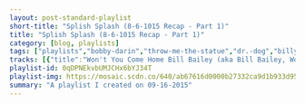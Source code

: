 ```yaml
---
layout: post-standard-playlist
short-title: "Splish Splash (8-6-1015 Recap - Part 1)"
title: "Splish Splash (8-6-1015 Recap - Part 1)"
category: [blog, playlists]
tags: ["playlists","bobby-darin","throw-me-the-statue","dr.-dog","billy-bragg,-wilco","titus-andronicus","bobby-darin","throw-me-the-statue","langhorne-slim,-the-law","dr.-dog","titus-andronicus","generationals","miike-snow","small-black","miike-snow","throw-me-the-statue","the-maccabees","small-black","dr.-dog","grimes","generationals","dr.-dog","bobby-darin","beach-house","grimes","small-black","langhorne-slim,-the-law","miike-snow,-lykke-li","throw-me-the-statue","grimes","dr.-dog","miike-snow","mac-demarco","miike-snow","the-maccabees","throw-me-the-statue","the-maccabees","beach-house","the-maccabees","miike-snow","beach-house","the-maccabees","dr.-dog","beach-house","langhorne-slim,-the-law","miike-snow","langhorne-slim,-the-law","bobby-darin","mac-demarco","miike-snow","bobby-darin","miike-snow","bobby-darin","mac-demarco"]
tracks: [{"title":"Won't You Come Home Bill Bailey (aka Bill Bailey, Won't You Please Come Home)","album":"The Ultimate Bobby Darin","artists":"Bobby Darin"},{"title":"Dizzy From The Fall","album":"Creaturesque","artists":"Throw Me The Statue"},{"title":"The Old Days","album":"Fate","artists":"Dr. Dog"},{"title":"All You Fascists","album":"Mermaid Avenue Vol. II","artists":"Billy Bragg, Wilco"},{"title":"No Future Part IV : No Future Triumphant","album":"The Most Lamentable Tragedy","artists":"Titus Andronicus"},{"title":"Queen of the Hop","album":"The Ultimate Bobby Darin","artists":"Bobby Darin"},{"title":"Tag","album":"Creaturesque","artists":"Throw Me The Statue"},{"title":"Amelia","album":"The Spirit Moves (Deluxe Edition)","artists":"Langhorne Slim, The Law"},{"title":"The Rabbit, the Bat, & the Reindeer","album":"Fate","artists":"Dr. Dog"},{"title":"I Lost My Mind ( +@ )","album":"The Most Lamentable Tragedy","artists":"Titus Andronicus"},{"title":"Hazel House","album":"Lucky Numbers EP","artists":"Generationals"},{"title":"Pretender","album":"Happy To You","artists":"Miike Snow"},{"title":"Breathless","album":"Limits of Desire","artists":"Small Black"},{"title":"Vase","album":"Happy To You","artists":"Miike Snow"},{"title":"Snowshoes","album":"Creaturesque","artists":"Throw Me The Statue"},{"title":"Spit It Out","album":"Marks To Prove It","artists":"The Maccabees"},{"title":"Free at Dawn","album":"Limits of Desire","artists":"Small Black"},{"title":"The Ark","album":"Fate","artists":"Dr. Dog"},{"title":"Oblivion","album":"Visions","artists":"Grimes"},{"title":"Lucky Numbers","album":"Lucky Numbers EP","artists":"Generationals"},{"title":"From","album":"Fate","artists":"Dr. Dog"},{"title":"Plain Jane","album":"The Ultimate Bobby Darin","artists":"Bobby Darin"},{"title":"Master Of None","album":"Beach House","artists":"Beach House"},{"title":"Genesis","album":"Visions","artists":"Grimes"},{"title":"No Stranger","album":"Limits of Desire","artists":"Small Black"},{"title":"Spirit Moves","album":"The Spirit Moves (Deluxe Edition)","artists":"Langhorne Slim, The Law"},{"title":"Black Tin Box","album":"Happy To You","artists":"Miike Snow, Lykke Li"},{"title":"Noises","album":"Creaturesque","artists":"Throw Me The Statue"},{"title":"Visiting Statue","album":"Visions","artists":"Grimes"},{"title":"My Friend","album":"Fate","artists":"Dr. Dog"},{"title":"God Help This Divorce","album":"Happy To You","artists":"Miike Snow"},{"title":"The Way You'd Love Her","album":"Another One","artists":"Mac DeMarco"},{"title":"Enter The Jokers Lair","album":"Happy To You","artists":"Miike Snow"},{"title":"Marks To Prove It","album":"Marks To Prove It","artists":"The Maccabees"},{"title":"Waving At The Shore","album":"Creaturesque","artists":"Throw Me The Statue"},{"title":"Slow Sun","album":"Marks To Prove It","artists":"The Maccabees"},{"title":"Apple Orchard","album":"Beach House","artists":"Beach House"},{"title":"Ribbon Road","album":"Marks To Prove It","artists":"The Maccabees"},{"title":"Archipelago","album":"Happy To You","artists":"Miike Snow"},{"title":"Auburn And Ivory","album":"Beach House","artists":"Beach House"},{"title":"Something Like Happiness","album":"Marks To Prove It","artists":"The Maccabees"},{"title":"The Beach","album":"Fate","artists":"Dr. Dog"},{"title":"Tokyo Witch","album":"Beach House","artists":"Beach House"},{"title":"Wolves","album":"The Spirit Moves (Deluxe Edition)","artists":"Langhorne Slim, The Law"},{"title":"The Wave","album":"Happy To You","artists":"Miike Snow"},{"title":"Airplane","album":"The Spirit Moves (Deluxe Edition)","artists":"Langhorne Slim, The Law"},{"title":"Irresistable You","album":"The Ultimate Bobby Darin","artists":"Bobby Darin"},{"title":"Just to Put Me Down","album":"Another One","artists":"Mac DeMarco"},{"title":"Bavarian #1 (Say You Will)","album":"Happy To You","artists":"Miike Snow"},{"title":"Dream Lover","album":"The Ultimate Bobby Darin","artists":"Bobby Darin"},{"title":"Paddling Out","album":"Happy To You","artists":"Miike Snow"},{"title":"Beyond the Sea","album":"The Ultimate Bobby Darin","artists":"Bobby Darin"},{"title":"No Other Heart","album":"Another One","artists":"Mac DeMarco"}]
playlist-id: 0qDPNEkvbUMJCHx6bYJ34T
playlist-img: https://mosaic.scdn.co/640/ab67616d0000b27332ca9d1b933d95925e170c90ab67616d0000b273510a0240408a5e3ec076c92bab67616d0000b273c159628eb7e89f7eb06d3bcbab67616d0000b273c8f5cb38a83a0a104a0b9d98
summary: "A playlist I created on 09-16-2015"
---
```

